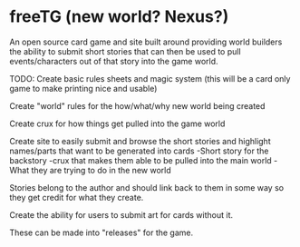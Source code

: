 # freeTG (new world? Nexus?)

An open source card game and site built around providing world builders the ability to submit short stories that can then be used to pull events/characters out of that story into the game world.

TODO:
Create basic rules sheets and magic system (this will be a card only game to make printing nice and usable)

Create "world" rules for the how/what/why new world being created

Create crux for how things get pulled into the game world

Create site to easily submit and browse the short stories and highlight names/parts that want to be generated into cards 
  -Short story for the backstory
  -crux that makes them able to be pulled into the main world
  -What they are trying to do in the new world

Stories belong to the author and should link back to them in some way so they get credit for what they create. 

Create the ability for users to submit art for cards without it.

These can be made into "releases" for the game.

